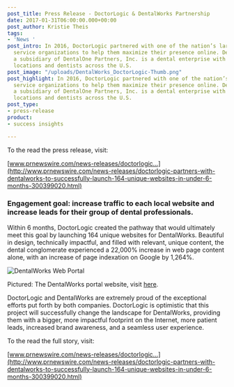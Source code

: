 ```yaml
---
post_title: Press Release - DoctorLogic & DentalWorks Partnership
date: 2017-01-31T06:00:00.000+00:00
post_author: Kristie Theis
tags:
- 'News '
post_intro: In 2016, DoctorLogic partnered with one of the nation’s largest dental
  service organizations to help them maximize their presence online. DentalWorks,
  a subsidiary of DentalOne Partners, Inc. is a dental enterprise with more than 164
  locations and dentists across the U.S.
post_image: "/uploads/DentalWorks_DoctorLogic-Thumb.png"
post_highlight: In 2016, DoctorLogic partnered with one of the nation’s largest dental
  service organizations to help them maximize their presence online. DentalWorks,
  a subsidiary of DentalOne Partners, Inc. is a dental enterprise with more than 164
  locations and dentists across the U.S.
post_type:
- press-release
product:
- success insights

---
```

To the read the press release, visit:

[www.prnewswire.com/news-releases/doctorlogic…](http://www.prnewswire.com/news-releases/doctorlogic-partners-with-dentalworks-to-successfully-launch-164-unique-websites-in-under-6-months-300399020.html)

### Engagement goal: increase traffic to each local website and increase leads for their group of dental professionals.

Within 6 months, DoctorLogic created the pathway that would ultimately meet this goal by launching 164 unique websites for DentalWorks. Beautiful in design, technically impactful, and filled with relevant, unique content, the dental conglomerate experienced a 22,000% increase in web page content alone, with an increase of page indexation on Google by 1,264%.

![DentalWorks Web Portal](https://doctorlogic.com/assets/img/posts/DentalWorks_DoctorLogic-Thumb.png)

Pictured: The DentalWorks portal website, visit [here](https://dentalworks.com/).

DoctorLogic and DentalWorks are extremely proud of the exceptional efforts put forth by both companies. DoctorLogic is optimistic that this project will successfully change the landscape for DentalWorks, providing them with a bigger, more impactful footprint on the Internet, more patient leads, increased brand awareness, and a seamless user experience.

To the read the full story, visit:

[www.prnewswire.com/news-releases/doctorlogic…](http://www.prnewswire.com/news-releases/doctorlogic-partners-with-dentalworks-to-successfully-launch-164-unique-websites-in-under-6-months-300399020.html)